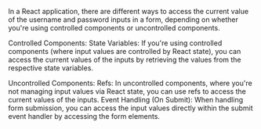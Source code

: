 In a React application, there are different ways to access the current value of the username and password inputs in a form, depending on whether you're using controlled components or uncontrolled components.

Controlled Components:
State Variables: If you're using controlled components (where input values are controlled by React state), you can access the current values of the inputs by retrieving the values from the respective state variables.

Uncontrolled Components:
Refs: In uncontrolled components, where you're not managing input values via React state, you can use refs to access the current values of the inputs.
Event Handling (On Submit): When handling form submission, you can access the input values directly within the submit event handler by accessing the form elements.